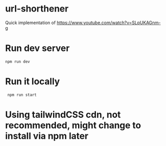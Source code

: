 # url-shorthener
 Quick implementation of https://www.youtube.com/watch?v=SLpUKAGnm-g

# Run dev server
``` npm run dev ```

# Run it locally 
``` npm run start```

# Using tailwindCSS cdn, not recommended, might change to install via npm later
